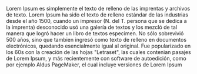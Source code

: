 Lorem Ipsum es simplemente el texto de relleno
de las imprentas y archivos de texto. Lorem Ipsum
ha sido el texto de relleno estándar de las
industrias desde el año 1500, cuando un impresor
(N. del T. persona que se dedica a la imprenta)
desconocido usó una galería de textos y los mezcló
de tal manera que logró hacer un libro de textos
especimen. No sólo sobrevivió 500 años, sino que
tambien ingresó como texto de relleno en
documentos electrónicos, quedando esencialmente
igual al original. Fue popularizado en los 60s con
la creación de las hojas "Letraset", las cuales
contenian pasajes de Lorem Ipsum, y más
recientemente con software de autoedición,
como por ejemplo Aldus PageMaker, el cual incluye
versiones de Lorem Ipsum